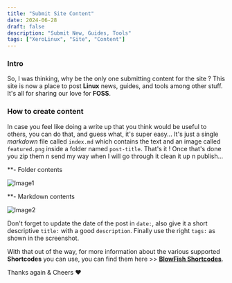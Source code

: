 ```yaml
---
title: "Submit Site Content"
date: 2024-06-28
draft: false
description: "Submit New, Guides, Tools"
tags: ["XeroLinux", "Site", "Content"]
---
```

### Intro

So, I was thinking, why be the only one submitting content for the site ? This site is now a place to post **Linux** news, guides, and tools among other stuff. It's all for sharing our love for **FOSS**.

### How to create content

In case you feel like doing a write up that you think would be useful to others, you can do that, and guess what, it's super easy... It's just a single *markdown* file called `index.md` which contains the text and an image called `featured.png` inside a folder named `post-title`. That's it ! Once that's done you zip them n send my way when I will go through it clean it up n publish...

**- Folder contents

![Image1](https://i.imgur.com/nBUbAZg.png)

**- Markdown contents

![Image2](https://i.imgur.com/sdCCPtn.png)

Don't forget to update the date of the post in `date:`, also give it a short descriptive `title:` with a good `description`. Finally use the right `tags:` as shown in the screenshot.

With that out of the way, for more information about the various supported **Shortcodes** you can use, you can find them here >> [**BlowFish Shortcodes**](https://blowfish.page/docs/shortcodes/).

Thanks again & Cheers :heart:
